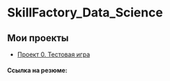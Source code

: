 # SkillFactory_Data_Science

## Мои проекты

* [Проект 0. Тестовая игра](https://github.com/Sabirida/SF_Data_Science/Project_0)

#### Ссылка на резюме: 
